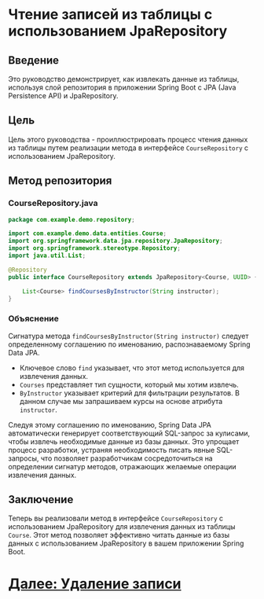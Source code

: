 # Чтение записей из таблицы с использованием JpaRepository

## Введение

Это руководство демонстрирует, как извлекать данные из таблицы, используя слой репозитория в приложении Spring Boot с JPA (Java Persistence API) и JpaRepository.

## Цель

Цель этого руководства - проиллюстрировать процесс чтения данных из таблицы путем реализации метода в интерфейсе `CourseRepository` с использованием JpaRepository.

## Метод репозитория

### CourseRepository.java

```java
package com.example.demo.repository;

import com.example.demo.data.entities.Course;
import org.springframework.data.jpa.repository.JpaRepository;
import org.springframework.stereotype.Repository;
import java.util.List;

@Repository
public interface CourseRepository extends JpaRepository<Course, UUID> {

    List<Course> findCoursesByInstructor(String instructor);
}
```

### Объяснение

Сигнатура метода `findCoursesByInstructor(String instructor)` следует определенному соглашению по именованию, распознаваемому Spring Data JPA.

- Ключевое слово `find` указывает, что этот метод используется для извлечения данных.
- `Courses` представляет тип сущности, который мы хотим извлечь.
- `ByInstructor` указывает критерий для фильтрации результатов. В данном случае мы запрашиваем курсы на основе атрибута `instructor`.

Следуя этому соглашению по именованию, Spring Data JPA автоматически генерирует соответствующий SQL-запрос за кулисами, чтобы извлечь необходимые данные из базы данных. Это упрощает процесс разработки, устраняя необходимость писать явные SQL-запросы, что позволяет разработчикам сосредоточиться на определении сигнатур методов, отражающих желаемые операции извлечения данных.

## Заключение

Теперь вы реализовали метод в интерфейсе `CourseRepository` с использованием JpaRepository для извлечения данных из таблицы `Course`. Этот метод позволяет эффективно читать данные из базы данных с использованием JpaRepository в вашем приложении Spring Boot.

# [Далее: Удаление записи](delete.md)
